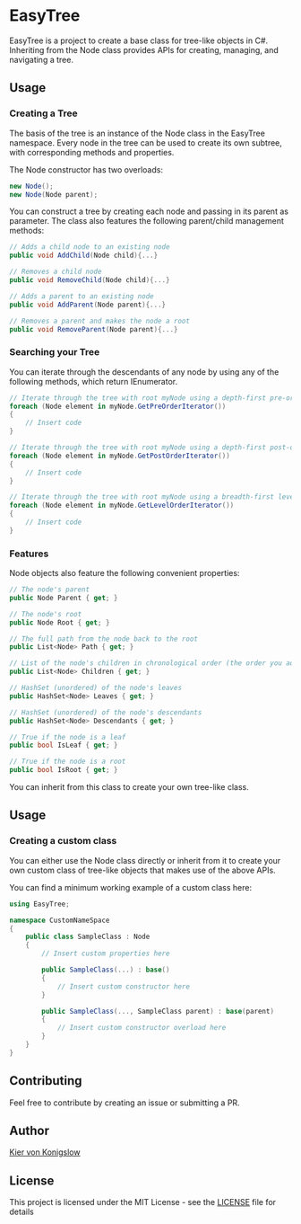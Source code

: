 # EasyTree

EasyTree is a project to create a base class for tree-like objects in C#. Inheriting from the Node class provides APIs for creating, managing, and navigating a tree.

## Usage

### Creating a Tree

The basis of the tree is an instance of the Node class in the EasyTree namespace. Every node in the tree can be used to create its own subtree, with corresponding methods and properties.

The Node constructor has two overloads:
```cs
new Node();
new Node(Node parent);
```

You can construct a tree by creating each node and passing in its parent as parameter. The class also features the following parent/child management methods:

```cs
// Adds a child node to an existing node
public void AddChild(Node child){...}

// Removes a child node
public void RemoveChild(Node child){...}

// Adds a parent to an existing node
public void AddParent(Node parent){...}

// Removes a parent and makes the node a root
public void RemoveParent(Node parent){...}
```

### Searching your Tree

You can iterate through the descendants of any node by using any of the following methods, which return IEnumerator<Node>.

```cs
// Iterate through the tree with root myNode using a depth-first pre-order search
foreach (Node element in myNode.GetPreOrderIterator())
{
    // Insert code
}

// Iterate through the tree with root myNode using a depth-first post-order search
foreach (Node element in myNode.GetPostOrderIterator())
{
    // Insert code
}

// Iterate through the tree with root myNode using a breadth-first level-order search
foreach (Node element in myNode.GetLevelOrderIterator())
{
    // Insert code
}
```

### Features

Node objects also feature the following convenient properties:
```cs
// The node's parent
public Node Parent { get; }

// The node's root
public Node Root { get; }

// The full path from the node back to the root
public List<Node> Path { get; }

// List of the node's children in chronological order (the order you added them)
public List<Node> Children { get; }

// HashSet (unordered) of the node's leaves
public HashSet<Node> Leaves { get; }

// HashSet (unordered) of the node's descendants
public HashSet<Node> Descendants { get; }

// True if the node is a leaf
public bool IsLeaf { get; }

// True if the node is a root
public bool IsRoot { get; }
```

You can inherit from this class to create your own tree-like class.

## Usage

### Creating a custom class

You can either use the Node class directly or inherit from it to create your own custom class of tree-like objects that makes use of the above APIs.

You can find a minimum working example of a custom class here:

```cs
using EasyTree;

namespace CustomNameSpace
{
    public class SampleClass : Node
    {
        // Insert custom properties here

        public SampleClass(...) : base()
        {
            // Insert custom constructor here
        }

        public SampleClass(..., SampleClass parent) : base(parent)
        {
            // Insert custom constructor overload here
        }
    }
}
```

## Contributing

Feel free to contribute by creating an issue or submitting a PR.

## Author

[Kier von Konigslow](https://github.com/kvonkoni)

## License

This project is licensed under the MIT License - see the [LICENSE](LICENSE) file for details
